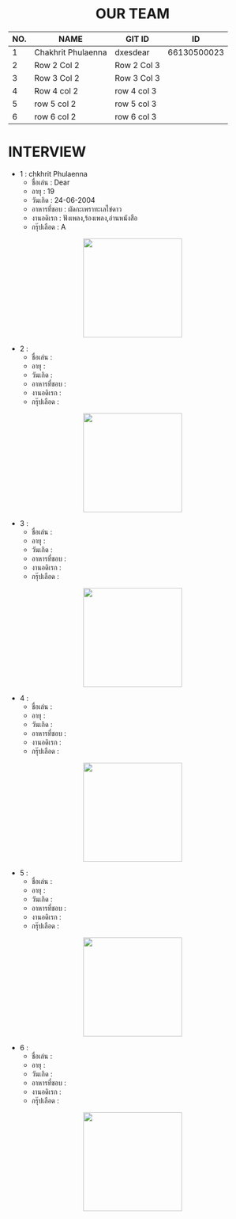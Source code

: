 <div class="topic" align="center">
<h1>OUR TEAM</h1>
  
| NO. | NAME | GIT ID | ID |
|---------------------------|------------------------------|--------------------------|--------------------|
| 1 | Chakhrit Phulaenna | dxesdear | 66130500023 |
| 2 | Row 2 Col 2 | Row 2 Col 3 | |
| 3 | Row 3 Col 2 | Row 3 Col 3 | |
| 4 | Row 4 col 2  | row 4 col 3  | | 
| 5 | row 5 col 2  | row 5 col 3  | |
| 6 | row 6 col 2  | row 6 col 3  | |
</div>
<h1> INTERVIEW</h1>

- 1 : chkhrit Phulaenna
  - ชื่อเล่น : Dear 
  - อายุ : 19 
  - วันเกิด : 24-06-2004
  - อาหารที่ชอบ : ผัดกะเพราทะเลไข่ดาว
  - งานอดิเรก : ฟังเพลง,ร้องเพลง,อ่านหนังสือ
  - กรุ๊ปเลือด : A
<div class="pic" align="center" >
<img src="https://github.com/tonpee/2566-INT100-G1-03-ee/assets/139838190/308fa4ce-5f28-4d29-8426-c0f669f5643f" width="200px">
</div>

- 2 : 
  - ชื่อเล่น :  
  - อายุ : 
  - วันเกิด : 
  - อาหารที่ชอบ : 
  - งานอดิเรก :
  - กรุ๊ปเลือด : 
<div class="pic" align="center" >
<img src="" width="200px">
</div>

- 3 : 
  - ชื่อเล่น :  
  - อายุ : 
  - วันเกิด : 
  - อาหารที่ชอบ : 
  - งานอดิเรก :
  - กรุ๊ปเลือด : 
<div class="pic" align="center" >
<img src="" width="200px">
</div>

- 4 :
  - ชื่อเล่น :  
  - อายุ : 
  - วันเกิด : 
  - อาหารที่ชอบ : 
  - งานอดิเรก :
  - กรุ๊ปเลือด : 
<div class="pic" align="center" >
<img src="" width="200px">
</div>

- 5 : 
  - ชื่อเล่น :  
  - อายุ : 
  - วันเกิด : 
  - อาหารที่ชอบ : 
  - งานอดิเรก :
  - กรุ๊ปเลือด : 
<div class="pic" align="center" >
<img src="" width="200px">
  </div>
  
- 6 : 
  - ชื่อเล่น :  
  - อายุ : 
  - วันเกิด : 
  - อาหารที่ชอบ : 
  - งานอดิเรก :
  - กรุ๊ปเลือด : 
<div class="pic" align="center" >
<img src="" width="200px">
</div>
